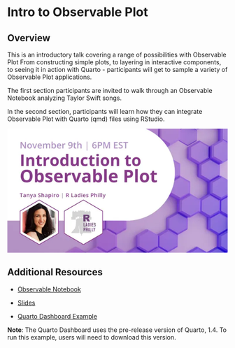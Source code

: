 # Intro to Observable Plot

## Overview

This is an introductory talk covering a range of possibilities with Observable Plot From constructing simple plots, to layering in interactive components, to seeing it in action with Quarto - participants will get to sample a variety of Observable Plot applications.

The first section participants are invited to walk through an Observable Notebook analyzing Taylor Swift songs.

In the second section, participants will learn how they can integrate Observable Plot with Quarto (qmd) files using RStudio.

![](presentation/images/intro.webp)

## Additional Resources

-   [Observable Notebook](https://observablehq.com/d/f002f055d6fa2f8d)

-   [Slides]([www.google.com](https://tashapiro.github.io/intro-observable/presentation/intro-observable.html#/TitleSlide))

-   [Quarto Dashboard Example](https://tashapiro.github.io/intro-observable/dashboard/dashboard.html)

**Note**: The Quarto Dashboard uses the pre-release version of Quarto, 1.4. To run this example, users will need to download this version.
